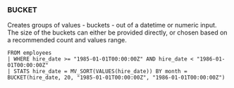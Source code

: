 <!--
This is generated by ESQL's AbstractFunctionTestCase. Do no edit it. See ../README.md for how to regenerate it.
-->

### BUCKET
Creates groups of values - buckets - out of a datetime or numeric input.
The size of the buckets can either be provided directly, or chosen based on a recommended count and values range.

```
FROM employees
| WHERE hire_date >= "1985-01-01T00:00:00Z" AND hire_date < "1986-01-01T00:00:00Z"
| STATS hire_date = MV_SORT(VALUES(hire_date)) BY month = BUCKET(hire_date, 20, "1985-01-01T00:00:00Z", "1986-01-01T00:00:00Z")
```
